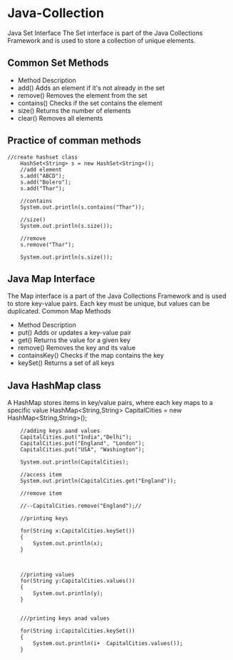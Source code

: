 # Java-Collection

Java Set Interface
The Set interface is part of the Java Collections Framework and is used to store a collection of unique elements.


## Common Set Methods
- Method	Description
- add()	Adds an element if it's not already in the set
- remove()	Removes the element from the set
- contains()	Checks if the set contains the element
- size()	Returns the number of elements
- clear()	Removes all elements

## Practice of comman methods
	//create hashset class
		HashSet<String> s = new HashSet<String>();
		//add element
		s.add("ABCD");
		s.add("Bolero");
		s.add("Thar");
		
		//contains
		System.out.println(s.contains("Thar"));
		
		//size()
		System.out.println(s.size());
		
		//remove
		s.remove("Thar");
		
		System.out.println(s.size());



## Java Map Interface
The Map interface is a part of the Java Collections Framework and is used to store key-value pairs. Each key must be unique, but values can be duplicated.
Common Map Methods
- Method	Description
- put()	Adds or updates a key-value pair
- get()	Returns the value for a given key
- remove()	Removes the key and its value
- containsKey()	Checks if the map contains the key
- keySet()	Returns a set of all keys

## Java HashMap class
A HashMap stores items in key/value pairs, where each key maps to a specific value
HashMap<String,String> CapitalCities = new HashMap<String,String>();
		
		//adding keys aand values
		CapitalCities.put("India","Delhi");
		CapitalCities.put("England", "London");
		CapitalCities.put("USA", "Washington");
		
		System.out.println(CapitalCities);
		
		//access item
		System.out.println(CapitalCities.get("England"));
		
		//remove item
		
		//--CapitalCities.remove("England");//
		
		//printing keys
		
		for(String x:CapitalCities.keySet())
		{
			System.out.println(x);
		}
		
		
		
		//printing values
		for(String y:CapitalCities.values())
		{
			System.out.println(y);
		}
		
		
		///printing keys anad values
		
		for(String i:CapitalCities.keySet())
		{
			System.out.println(i+  CapitalCities.values());
		}
		
		














